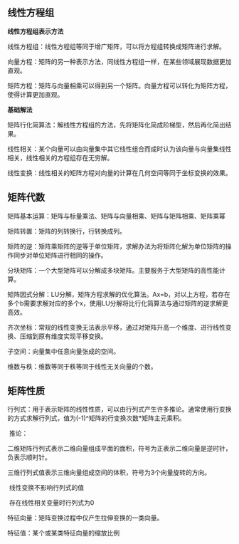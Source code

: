 ## 线性方程组

**线性方程组表示方法**

线性方程组：线性方程组等同于增广矩阵，可以将方程组转换成矩阵进行求解。

向量方程：矩阵的另一种表示方法，同线性方程组一样，在某些领域展现数据更加直观。

矩阵方程：矩阵与向量相乘可以得到另一个矩阵。向量方程可以转化为矩阵方程，使得计算更加直观。

**基础解法**

矩阵行化简算法：解线性方程组的方法，先将矩阵化简成阶梯型，然后再化简出结果。

线性相关：某个向量可以由向量集中其它线性组合而成时认为该向量与向量集线性相关，线性相关的方程组存在无穷解。

线性变换：线性相关的矩阵方程对向量的计算在几何空间等同于坐标变换的效果。

## 矩阵代数

矩阵基本运算：矩阵与标量乘法、矩阵与向量相乘、矩阵与矩阵相乘、矩阵乘幂

矩阵转置：矩阵的列转换行，行转换成列。

矩阵的逆：矩阵乘矩阵的逆等于单位矩阵，求解办法为将矩阵化解为单位矩阵的操作同步对单位矩阵进行相同的操作。

分块矩阵：一个大型矩阵可以分解成多块矩阵。主要服务于大型矩阵的高性能计算。

矩阵因式分解：LU分解，矩阵方程求解的优化算法。Ax=b，对以上方程，若存在多个b需要求解对应的多个x，使用LU分解将比行化简算法与通过矩阵的逆求解更高效。

齐次坐标：常规的线性变换无法表示平移，通过对矩阵升高一个维度、进行线性变换、压缩到原有维度实现平移变换。

子空间：向量集中任意向量张成的空间。

维数与秩：维数等同于秩等同于线性无关向量的个数。

## 矩阵性质

行列式：用于表示矩阵的线性性质，可以由行列式产生许多推论。通常使用行变换的方式求解行列式，值为(-1)^矩阵的行变换次数*矩阵主元乘积。

​	推论：

​	二维矩阵行列式表示二维向量组成平面的面积，符号为正表示二维向量是逆时针，负表示顺时针。

​	三维行列式值表示三维向量组成空间的体积，符号为3个向量旋转的方向。

​	线性变换不影响行列式的值

​	存在线性相关变量时行列式为0

特征向量：矩阵变换过程中仅产生拉伸变换的一类向量。

特征值：某个或某类特征向量的缩放比例

